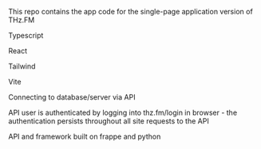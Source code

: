 This repo contains the app code for the single-page application version of THz.FM

Typescript

React

Tailwind

Vite

Connecting to database/server via API 

API user is authenticated by logging into thz.fm/login in browser - the authentication persists throughout all site requests to the API

API and framework built on frappe and python
